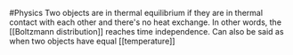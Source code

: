 #Physics 
Two objects are in thermal equilibrium if they are in thermal contact with each other and there's no heat exchange. In other words, the [[Boltzmann distribution]] reaches time independence. Can also be said as when two objects have equal [[temperature]]